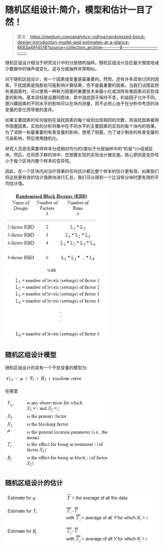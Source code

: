 # 随机区组设计:简介，模型和估计一目了然！

> 原文：<https://medium.com/analytics-vidhya/randomized-block-design-introduction-model-and-estimates-at-a-glance-8683a4914518?source=collection_archive---------8----------------------->

随机区组设计相当于研究设计中的分层随机抽样。随机区组设计旨在最大限度地减少数据中的噪声或变化，这与分层抽样非常相似。

对于随机区组设计，有一个因素或变量是最重要的。然而，还有许多其他讨厌的因素。干扰因素是指那些可能影响计算结果，但不是最重要的因素。当我们试图监控有害因素时，可以使用一种称为阻塞的重要技术来最小化或消除有害因素对实验误差的影响。基本目标是设置同质块，其中滋扰因子保持不变，利益因子允许不同。感兴趣因素的不同水平的影响可以在块内测量，而不必担心由于在分析中考虑的块变量的变化而导致的差异。

如果主要因素的任何级别在滋扰因素的每个级别出现相同的次数，则滋扰因素被用作阻塞因素。实验的分析将集中在不同水平的主要因素的实验的每个块内的效果。为了消除一些最重要的有害变量的影响，使用了阻塞。为了减少剩余的有害变量的污染影响，然后使用随机化。

研究人员首先需要将样本分成相对均匀的(类似于分层抽样中的“阶层”)小组或区块。然后，在同质子群的块中，您想要实现的实验设计被实施。核心原则是变异性小于每个区块内整个样本的变异性。

因此，在一个区块内对治疗效果的任何估计都比整个样本的估计更有效。如果我们将这些更有效的估计值跨块进行汇总，我们可以得到一个比没有分块时更有效的平均估计值。

![](img/7849a1790e27ce3f1bb2a7225a7f6631.png)

## 随机区组设计模型

随机区组设计的具有一个干扰变量的模型为:

![](img/002c94e70ae02ba26d88f6962ce714bd.png)

在哪里

![](img/76d78e0e2d6be6c6357d31162d183524.png)

## 随机区组设计的估计

![](img/1972dc89e5d35c35d53dd616153d437f.png)